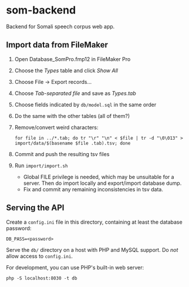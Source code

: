 # som-backend

Backend for Somali speech corpus web app.

## Import data from FileMaker

1. Open Database_SomPro.fmp12 in FileMaker Pro
2. Choose the _Types_ table and click _Show All_
3. Choose File → Export records...
4. Choose _Tab-separated file_ and save as _Types.tab_
5. Choose fields indicated by `db/model.sql` in the same order
6. Do the same with the other tables (all of them?)
7. Remove/convert weird characters:

       for file in ../*.tab; do tr "\r" "\n" < $file | tr -d "\0\013" > import/data/$(basename $file .tab).tsv; done

8. Commit and push the resulting tsv files
9. Run `import/import.sh`
   * Global FILE privilege is needed, which may be unsuitable for a server. Then do import locally and export/import database dump.
   * Fix and commit any remaining inconsistencies in tsv data.

## Serving the API

Create a `config.ini` file in this directory, containing at least the database password:

    DB_PASS=<password>

Serve the `db/` directory on a host with PHP and MySQL support. Do *not* allow access to `config.ini`.

For development, you can use PHP's built-in web server:

    php -S localhost:8030 -t db

